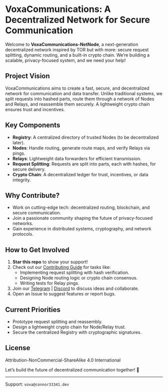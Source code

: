 # VoxaCommunications: A Decentralized Network for Secure Communication

Welcome to **VoxaCommunications-NetNode**, a next-generation decentralized network inspired by TOR but with more: secure request splitting, dynamic routing, and a built-in crypto chain. We’re building a scalable, privacy-focused system, and we need your help!

## Project Vision
VoxaCommunications aims to create a fast, secure, and decentralized network for communication and data transfer. Unlike traditional systems, we split requests into hashed parts, route them through a network of Nodes and Relays, and reassemble them securely. A lightweight crypto chain ensures trust and incentives.

## Key Components
- **Registry**: A centralized directory of trusted Nodes (to be decentralized later).
- **Nodes**: Handle routing, generate route maps, and verify Relays via pings.
- **Relays**: Lightweight data forwarders for efficient transmission.
- **Request Splitting**: Requests are split into parts, each with hashes, for secure delivery.
- **Crypto Chain**: A decentralized ledger for trust, incentives, or data integrity.

## Why Contribute?
- Work on cutting-edge tech: decentralized routing, blockchain, and secure communication.
- Join a passionate community shaping the future of privacy-focused networks.
- Gain experience in distributed systems, cryptography, and network protocols.

## How to Get Involved
1. **Star this repo** to show your support!
2. Check out our [Contributing Guide](CONTRIBUTING.md) for tasks like:
   - Implementing request splitting with hash verification.
   - Designing Node routing logic or crypto chain consensus.
   - Writing tests for Relay pings.
3. Join our [Telegram](https://t.me/voxacommunications) | [Discord](https://discord.gg/EDtPX5E4D4) to discuss ideas and collaborate.
4. Open an Issue to suggest features or report bugs.

## Current Priorities
- Prototype request splitting and reassembly.
- Design a lightweight crypto chain for Node/Relay trust.
- Secure the centralized Registry with cryptographic signatures.

## License
Attribution-NonCommercial-ShareAlike 4.0 International

Let’s build the future of decentralized communication together! 🚀

---
Support: `voxa@connor33341.dev`